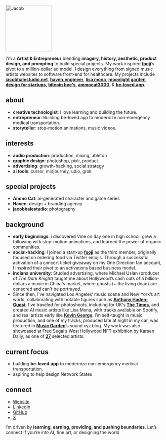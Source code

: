 <img src="https://avatars.githubusercontent.com/u/94732917?v=4" alt="Jacob" width="150" height="150">

I'm a **Artist & Entrepreneur** blending **imagery, history, aesthetic, product design, and prompting** to build special projects. My work inspired [**fooji**](https://fooji.com/)’s pivot to a million-dollar ad model. I design everything from signed music artists websites to software front-end for healthcare. My projects include [**jacobhalestudio.net**](https://jacobhalestudio.net), [**haven.engineer**](https://haven.engineer), [**lisa mona**](https://www.youtube.com/watch?v=0WxiY5idz-Q&list=OLAK5uy_k9Z0xjH9Dl3RkjzwKESBF3lQVsXwqDMGA), [**moonlight garden**](https://haven.engineer/moonlight-garden), [**design for startups**](https://designforstartups.net), [**bitcoin bee's**](https://haven.engineer/bitcoinbank), [**ammocat3000**](https://ammocat3000.com), & [**be-loved.app**](http://be-loved.app/about).

## about 

- **creative technologist**: I love learning and building the future.
- **entrepreneur**: Building be-loved.app to modernize non-emergency medical transportation.
- **storyteller**:  stop-motion animations, music videos.

## interests

- **audio production**: production, mixing, ableton
- **graphic design**: photoshop, pixlr, product
- **advertising**: growth-hacking, social strategy
- **ai tools**: cursor, midjourney, udio, grok



## special projects

- **Ammo Cat**: ai-generated character and game series
- **Haven**: design + branding agency
- **jacobhalestudio**: photography

## background

- **early beginnings**: i discovered Vine on day one in high school, grew a following with stop-motion animations, and learned the power of organic communities.
- **social-hacking**: I joined a start-up [**fooji**](https://fooji.com/) as the third member, originally focused on ordering food via Twitter emojis. Through a successful activation of a concert ticket giveaway on my One Direction fan account, I inspired their pivot to an activations based business model.
- **indiana university**: Studied advertising, where Michael Uslan (producer of *The Dark Knight*) taught me about Hollywood’s cash outs of a billion-dollars a movie in China's market, where ghosts (+ the living dead) are censored and can't be portrayed.
- Since then, I've navigated Los Angeles’ music scene and New York’s art world, collaborating with notable figures such as [**Anthony Haden-Guest**](https://news.artnet.com/art-world/jean-michel-basquiat-death-542345). I've traveled for photoshoots, including for UK's [**The Times**](https://pagesix.com/wp-content/uploads/sites/3/2022/05/IMG_37841-1.jpg), and created AI music artists like Lisa Mona, with tracks available on Spotify, and real artists early like [**Kevin George**](https://notion.online/when-youre-alone-by-kevin-george/). I’m self-taught in music production, and one of my tracks, produced late at night in my car, was featured in [**Music Garden**](https://www.sound.xyz/0x3e882b64b26a9351e7312e40649a43947b38091f/post/b899bfca-1719-4fbf-8e92-748af6b2ef04)’s sound.xyz blog. My work was also showcased at Fred Segal’s West Hollywood NFT exhibition by Karsen Daily, as one of [**27**](https://www.27times.xyz) selected artists.

## current focus

- building **be-loved.app** to modernize non-emergency medical transportation.
- aspiring to help design Network States

## connect 

- [Website](https://haven.engineer)
- [LinkedIn](https://www.linkedin.com/in/jacobhalestudio)
- [GitHub](https://github.com/sailorjacob)
- [X](https://x.com/rationmachine)

I’m driven by **learning, earning, providing, and pushing boundaries**. Let’s connect if you’re into AI, fine art, or designing the world
